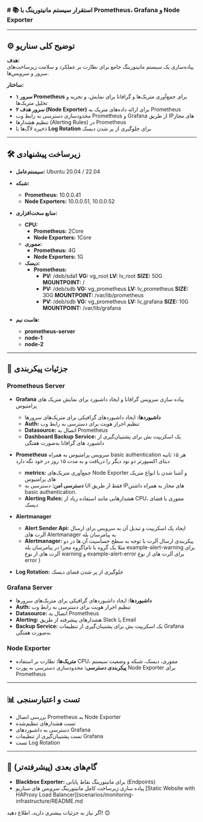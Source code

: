 

### # 📚 **استقرار سیستم مانیتورینگ با Prometheus، Grafana و Node Exporter**

---

## ⚙️ **توضیح کلی سناریو**

**هدف:**  
پیاده‌سازی یک سیستم مانیتورینگ جامع برای نظارت بر عملکرد و سلامت زیرساخت‌های سرور و سرویس‌ها.  

**ساختار:**  
- **۱ سرور Prometheus** برای جمع‌آوری متریک‌ها و گرافانا برای نمایش، و تجزیه و تحلیل متریک‌ها 
- **۲ سرور هدف (Node Exporter)** برای ارائه داده‌های متریک به Prometheus  
- محدودسازی دسترسی به رابط وب Prometheus و Grafana از طریق IP‌های مجاز  
- تنظیم هشدارها (Alerting Rules) در Prometheus  
- ذخیره لاگ‌ها با **Log Rotation** برای جلوگیری از پر شدن دیسک  

---

## 🛠️ **زیرساخت پیشنهادی**

- **سیستم‌عامل:** Ubuntu 20.04 / 22.04  

- **شبکه:**  
   - **Prometheus:** 10.0.0.41  
   - **Node Exporters:** 10.0.0.51, 10.0.0.52

- **منابع سخت‌افزاری:**  

  - **CPU:**  
     - **Prometheus:** 2Core  
     - **Node Exporters:** 1Core  
  - **مموری:**  
     - **Prometheus:** 4G  
     - **Node Exporters:** 1G  
  - **دیسک:**  
     - **Prometheus:**  
       - **PV:** /deb/sda1 **VG:** vg_root **LV:** lv_root **SIZE:** 50G **MOUNTPOINT:** /  
       - **PV:** /deb/sdb **VG:** vg_prometheus **LV:** lv_prometheus **SIZE:** 30G **MOUNTPOINT:** /var/lib/prometheus  
       - **PV:** /deb/sdb **VG:** vg_prometheus **LV:** lv_grafana **SIZE:** 10G **MOUNTPOINT:** /var/lib/grafana  

- **هاست نیم:**  
    - **prometheus-server**  
    - **node-1**  
    - **node-2**  

---

## 📑 **جزئیات پیکربندی**

### **Prometheus Server**
- **Grafana** پیاده سازی سرویس گرافانا و ایجاد داشبورد برای نمایش متریک های پرامتیوس
  - **داشبوردها:** ایجاد داشبوردهای گرافیکی برای متریک‌های سرورها  
  - **Auth:** تنظیم احراز هویت برای دسترسی به رابط وب  
  - **Datasource:** اتصال به Prometheus  
  - **Dashboard Backup Service:** یک اسکریپت بش برای پشتیبان‌گیری از داشبورد های گرافانا به‌صورت هفتگی  

- **Prometheus** سرویس پرامتیوس به همراه basic authentication هر ۱۵ ثانیه دیتای اکسپورتر دو نود دیگر را دریافت و به مدت ۱۵ روز در خود نگه دارد
  - **metrics:** جمع‌آوری متریک‌های Node Exporter و آشنا شدن با انواع متریک های پرامتیوس
  - **دسترسی امن:** دسترسی به UI فقط از طریق IP‌های مجاز به همراه داشتن basic authentication.
  - **Alerting Rules:** هشدارهایی مانند استفاده زیاد از CPU، مموری یا فضای دیسک  
- **Alertmanager**
  - **Alert Sender Api:** ایجاد یک اسکریپت و تبدیل آن به سرویس برای ارسال آلرت های Alertmanager به پیامرسان بله
  - **Alertmanager:** پیکربندی ارسال آلرت با توجه به سطح حساسیت آن ها در دو گروه مجزا در پیامرسان بله(مثلا یک گروه با نام example-alert-warning برای آلرت های از نوع warning و example-alert-error برای آلرت های از نوع error )

- **Log Rotation:** جلوگیری از پر شدن فضای دیسک

### **Grafana Server**  
- **داشبوردها:** ایجاد داشبوردهای گرافیکی برای متریک‌های سرورها  
- **Auth:** تنظیم احراز هویت برای دسترسی به رابط وب  
- **Datasource:** اتصال به Prometheus  
- **Alerting:** هشدارهای پیشرفته از طریق Slack یا Email  
- **Backup Service:** یک اسکریپت بش برای پشتیبان‌گیری از تنظیمات Grafana به‌صورت هفتگی  

### **Node Exporter**  
- **متریک‌ها:** نظارت بر استفاده CPU، مموری، دیسک، شبکه و وضعیت سیستم  
- **پیکربندی دسترسی:** محدودسازی دسترسی به پورت Node Exporter برای Prometheus  

---

## 📊 **تست و اعتبارسنجی**

- بررسی اتصال Prometheus به Node Exporter  
- تست هشدارهای تنظیم‌شده  
- دسترسی به داشبوردهای Grafana  
- تست پشتیبان‌گیری از تنظیمات Grafana  
- تست Log Rotation  

---

## 🚀 **گام‌های بعدی (پیشرفته‌تر)**  
- **Blackbox Exporter:** برای مانیتورینگ نقاط پایانی (Endpoints)  
- پیاده سازی زیرساخت کامل مانیتورینگ سرویس های سناریو [Static Website with HAProxy Load Balancer](scenarios/monitoring-infrastructure/README.md 

اگر نیاز به جزئیات بیشتری دارید، اطلاع دهید! 😊